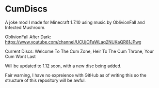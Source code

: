 # CumDiscs
A joke mod I made for Minecraft 1.7.10 using music by OblivionFall and Infected Mushroom.

OblivionFall After Dark:
https://www.youtube.com/channel/UCUjOFaWLaq2NUKaQR81JPwg

Current Discs:
Welcome To The Cum Zone, 
Heir To The Cum Throne,
Your Cum Wont Last

Will be updated to 1.12 soon, with a new disc being added.

Fair warning, I have no expreience with GitHub as of writing this so the structure of this repository will be awful.
